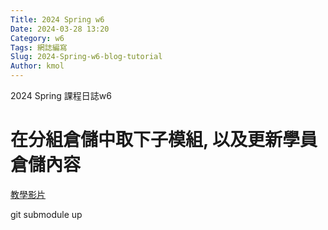 ```yaml
---
Title: 2024 Spring w6
Date: 2024-03-28 13:20
Category: w6
Tags: 網誌編寫
Slug: 2024-Spring-w6-blog-tutorial
Author: kmol
---
```


2024 Spring 課程日誌w6

<!-- PELICAN_END_SUMMARY -->

# 在分組倉儲中取下子模組, 以及更新學員倉儲內容

[教學影片]

git submodule up




[教學影片]:https://mde.tw/cd2024/blog/2024-cd-2a-w6.html
